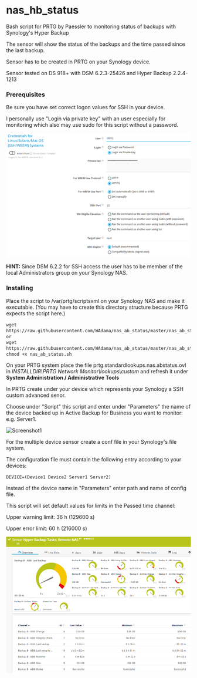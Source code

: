 # nas_hb_status

Bash script for PRTG by Paessler to monitoring status of backups with Synology's Hyper Backup

The sensor will show the status of the backups and the time passed since the last backup.

Sensor has to be created in PRTG on your Synology device.

Sensor tested on DS 918+ with DSM 6.2.3-25426 and Hyper Backup 2.2.4-1213 

### Prerequisites

Be sure you have set correct logon values for SSH in your device.

I personally use "Login via private key" with an user especially for monitoring which also may use sudo for this script without a password.

![Screenshot1](https://github.com/WAdama/nas_hb_status/blob/master/images/ssh_settings.png)

**HINT:** Since DSM 6.2.2 for SSH access the user has to be member of the local Administrators group on your Synology NAS.

### Installing

Place the script to /var/prtg/scriptsxml on your Synology NAS and make it executable. (You may have to create this directory structure because PRTG expects the script here.)

```
wget https://raw.githubusercontent.com/WAdama/nas_ab_status/master/nas_ab_status.sh
or
wget https://raw.githubusercontent.com/WAdama/nas_ab_status/master/nas_ab_status_m.sh
chmod +x nas_ab_status.sh
```

On your PRTG system place the file prtg.standardlookups.nas.abstatus.ovl in *INSTALLDIR\PRTG Network Monitor\lookups\custom* and refresh it under **System Administration / Administrative Tools**

In PRTG create under your device which represents your Synology a SSH custom advanced senor.

Choose under "Script" this script and enter under "Parameters" the name of the device backed up in Active Backup for Business you want to monitor: e.g. Server1.

![Screenshot1](https://github.com/WAdama/nas_hb_status/blob/master/images/nas_ab_status.png)

For the multiple device sensor create a conf file in your Synology's file system.

The configuration file must contain the following entry according to your devices:

```
DEVICE=(Device1 Device2 Server1 Server2)
```
Instead of the device name in "Parameters" enter path and name of config file.

This script will set default values for limits in the Passed time channel:

Upper warning limit: 36 h (129600 s)

Upper error limit: 60 h (216000 s)

![Screenshot1](https://github.com/WAdama/nas_hb_status/blob/master/images/nas_hb_status_sensor.png)
